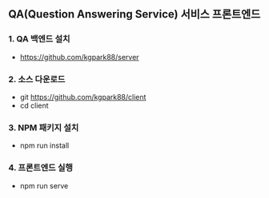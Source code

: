 ## QA(Question Answering Service) 서비스 프론트엔드

### 1. QA 백엔드 설치 
- https://github.com/kgpark88/server

### 2. 소스 다운로드 
- git https://github.com/kgpark88/client
- cd client

### 3. NPM 패키지 설치 
- npm run install

### 4. 프론트엔드 실행
- npm run serve

